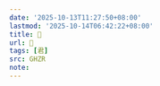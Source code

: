 ```yaml
---
date: '2025-10-13T11:27:50+08:00'
lastmod: '2025-10-14T06:42:22+08:00'
title: 󰚆
url: 󰚆
tags: [君]
src: GHZR
note:
---
```

